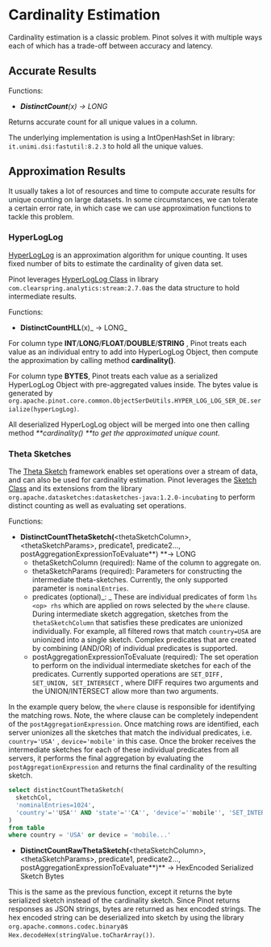# Cardinality Estimation

Cardinality estimation is a classic problem. Pinot solves it with multiple ways each of which has a trade-off between accuracy and latency.

## Accurate Results

Functions:

* _**DistinctCount**(x) -> LONG_

Returns accurate count for all unique values in a column.

The underlying implementation is using a IntOpenHashSet in library: `it.unimi.dsi:fastutil:8.2.3` to hold all the unique values.

## Approximation Results

It usually takes a lot of resources and time to compute accurate results for unique counting on large datasets.
In some circumstances, we can tolerate a certain error rate, in which case we can use approximation functions to tackle this problem.

### HyperLogLog

[HyperLogLog](https://en.wikipedia.org/wiki/HyperLogLog) is an approximation algorithm for unique counting. It uses fixed number of bits to estimate the cardinality of given data set.

Pinot leverages [HyperLogLog Class](https://github.com/addthis/stream-lib/blob/master/src/main/java/com/clearspring/analytics/stream/cardinality/HyperLogLog.java)  in library `com.clearspring.analytics:stream:2.7.0`as the data structure to hold intermediate results.

Functions:

* **DistinctCountHLL**(x)_ -> LONG_

For column type **INT**/**LONG**/**FLOAT**/**DOUBLE**/**STRING** , Pinot treats each value as an individual entry to add into HyperLogLog Object, then compute the approximation by calling method **cardinality()**.

For column type **BYTES**, Pinot treats each value as a serialized HyperLogLog Object with pre-aggregated values inside. The bytes value is generated by `org.apache.pinot.core.common.ObjectSerDeUtils.HYPER_LOG_LOG_SER_DE.serialize(hyperLogLog)`.

All deserialized HyperLogLog object will be merged into one then calling method _**cardinality() **to get the approximated unique count._

### Theta Sketches

The [Theta Sketch](https://datasketches.apache.org/docs/Theta/ThetaSketchFramework.html) framework enables set operations over a stream of data, and can also be used for cardinality estimation. Pinot leverages the [Sketch Class](https://github.com/apache/incubator-datasketches-java/blob/master/src/main/java/org/apache/datasketches/theta/Sketch.java) and its extensions from the library `org.apache.datasketches:datasketches-java:1.2.0-incubating`  to perform distinct counting as well as evaluating set operations.

Functions:

* **DistinctCountThetaSketch(**\<thetaSketchColumn>, \<thetaSketchParams>, predicate1, predicate2..., postAggregationExpressionToEvaluate**) **-> LONG
  * thetaSketchColumn (required): Name of the column to aggregate on.
  * thetaSketchParams (required): Parameters for constructing the intermediate theta-sketches. Currently, the only supported parameter is `nominalEntries`.
  * predicates (optional)_: _ These are individual predicates of form `lhs <op> rhs` which are applied on rows selected by the `where` clause. During intermediate sketch aggregation, sketches from the `thetaSketchColumn` that satisfies these predicates are unionized individually. For example, all filtered rows that match `country=USA` are unionized into a single sketch. Complex predicates that are created by combining (AND/OR) of individual predicates is supported.
  * postAggregationExpressionToEvaluate (required)_:_ The set operation to perform on the individual intermediate sketches for each of the predicates. Currently supported operations are `SET_DIFF, SET_UNION, SET_INTERSECT` , where DIFF requires two arguments and the UNION/INTERSECT allow more than two arguments. &#x20;

In the example query below, the `where` clause is responsible for identifying the matching rows. 
Note, the where clause can be completely independent of the `postAggregationExpression`. 
Once matching rows are identified, each server unionizes all the sketches that match the individual predicates, i.e.  `country='USA'` , `device='mobile'` in this case. 
Once the broker receives the intermediate sketches for each of these individual predicates from all servers, it performs the final aggregation by evaluating the `postAggregationExpression` and returns the final cardinality of the resulting sketch.

```sql
select distinctCountThetaSketch(
  sketchCol, 
  'nominalEntries=1024', 
  'country'=''USA'' AND 'state'=''CA'', 'device'=''mobile'', 'SET_INTERSECT($1, $2)'
) 
from table 
where country = 'USA' or device = 'mobile...' 
```

* **DistinctCountRawThetaSketch(**\<thetaSketchColumn>, \<thetaSketchParams>, predicate1, predicate2..., postAggregationExpressionToEvaluate**)** -> HexEncoded Serialized Sketch Bytes

This is the same as the previous function, except it returns the byte serialized sketch instead of the cardinality sketch. Since Pinot returns responses as JSON strings, bytes are returned as hex encoded strings. The hex encoded string can be deserialized into sketch by using the library `org.apache.commons.codec.binary`as `Hex.decodeHex(stringValue.toCharArray())`.
